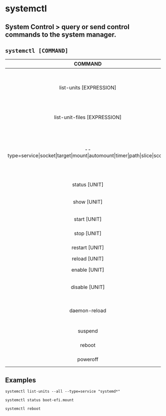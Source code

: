 # systemctl

**System Control** > query or send control commands to the system manager.
---

` systemctl [COMMAND] `
---

| **COMMAND** | description |
|:---:|:---:|
| list-units [EXPRESSION] | display the currently active units <br> pass `--all` to see loaded but inactive units |
| list-unit-files [EXPRESSION] | display all unit files available on the system |
| --type=service\|socket\|target\|mount\|automount\|timer\|path\|slice\|scope | filter the output based on the type of units <br> only valid in combination with the `list-units` or `list-unit-files` |
| status [UNIT] | display status of units |
| show [UNIT] | display properties of units |
| start [UNIT] | start(activate) units |
| stop [UNIT] | stop(deactivate) units |
| restart [UNIT] | start or restart units |
| reload [UNIT] | reload units |
| enable [UNIT] | enable a unit to start at boot |
| disable [UNIT] | disable a unit from starting at boot |
| daemon-reload | reloads the systemd manager configuration |
| suspend | suspend the system |
| reboot | reboot the system |
| poweroff | shutdown the system |

## Examples
` systemctl list-units --all --type=service "systemd*" `

` systemctl status boot-efi.mount `

` systemctl reboot `